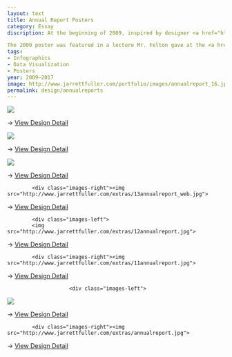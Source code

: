 ```yaml
---
layout: text
title: Annual Report Posters
category: Essay
discription: At the beginning of 2009, inspired by designer <a href="http://www.feltron.com">Nicholas Felton's Annual Reports</A>, I started recording various details in an attempt to create my own infographic poster documenting the various minutia of the year. In the following years, it was become a yearly tradition and way for me to look back over the past year. Each year takes the format of an 11x17 two-color poster set in two typefaces.

The 2009 poster was featured in a lecture Mr. Felton gave at the <a href="http://vimeo.com/11132827">2010 see Conference</A>.
tags:
- Infographics
- Data Visualization
- Posters
year: 2009–2017
image: http://www.jarrettfuller.com/portfolio/images/annualreport_16.jpg
permalink: design/annualreports
---
```


<div class="images clearfix">
<div class="images-left">
             <img src="http://www.jarrettfuller.com/portfolio/images/annualreport_16.jpg">
<P>&rarr;  <a href="http://www.jarrettfuller.com/extras/annualreport16.htm">View Design Detail</A></P>
            </div>

<div class="images-right">
             <img src="http://www.jarrettfuller.com/extras/15annualreport.jpg">
<P>&rarr;  <a href="http://www.jarrettfuller.com/extras/annualreport15.htm">View Design Detail</A></P>
            </div>
<section class="clear"></section>

<div class="images-left">
             <img src="http://www.jarrettfuller.com/extras/14annualreport_web.jpg">
<P>&rarr;  <a href="http://www.jarrettfuller.com/extras/annualreport14.htm">View Design Detail</A></P>
            </div>

            <div class="images-right"><img src="http://www.jarrettfuller.com/extras/13annualreport_web.jpg">
<P> &rarr; <a href="http://www.jarrettfuller.com/extras/annualreport13.htm">View Design Detail</A></P></div>
<section class="clear"></section>

            <div class="images-left">
            <img src="http://www.jarrettfuller.com/extras/12annualreport.jpg">
<P>&rarr; <a href="http://www.jarrettfuller.com/extras/annualreport12.htm" class="visit">View Design Detail</A></P>
            </div>

            <div class="images-right"><img src="http://www.jarrettfuller.com/extras/11annualreport.jpg">
<P>&rarr; <a href="http://www.jarrettfuller.com/extras/annualreport11.htm" class="visit">View Design Detail</A></P></div>
<section class="clear"></section>

                        <div class="images-left">
<img src="http://www.jarrettfuller.com/extras/annualreport2010.jpg">
<P>&rarr; <a href="http://www.jarrettfuller.com/extras/annualreport10.htm" class="visit">View Design Detail</A></P>
            </div>

            <div class="images-right"><img src="http://www.jarrettfuller.com/extras/annualreport.jpg">
<P>&rarr; <a href="http://www.jarrettfuller.com/extras/annualreport.htm" class="visit">View Design Detail</A></P></div>
